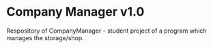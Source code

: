 # Company Manager v1.0
Respository of CompanyManager - student project of a program which manages the storage/shop.
